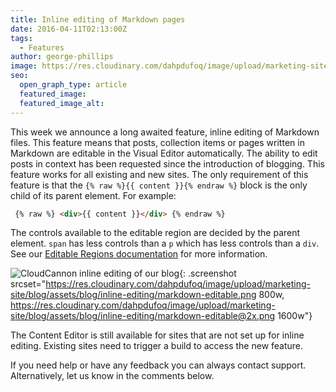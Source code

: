 ```yaml
---
title: Inline editing of Markdown pages
date: 2016-04-11T02:13:00Z
tags:
  - Features
author: george-phillips
image: https://res.cloudinary.com/dahpdufoq/image/upload/marketing-site/blog/uploads/letterpress.jpg
seo:
  open_graph_type: article
  featured_image:
  featured_image_alt:
---
```


This week we announce a long awaited feature, inline editing of Markdown files. This feature means that posts, collection items or pages written in Markdown are editable in the Visual Editor automatically. The ability to edit posts in context has been requested since the introduction of blogging. This feature works for all existing and new sites. The only requirement of this feature is that the `{% raw %}{{ content }}{% endraw %}` block is the only child of its parent element. For example:

```html
 {% raw %} <div>{{ content }}</div> {% endraw %}
```

The controls available to the editable region are decided by the parent element. `span` has less controls than a `p` which has less controls than a `div`. See our [Editable Regions documentation](https://docs.cloudcannon.com/editing/editable-regions/) for more information.

![CloudCannon inline editing of our
blog](https://res.cloudinary.com/dahpdufoq/image/upload/marketing-site/blog/assets/blog/inline-editing/markdown-editable.png){: .screenshot srcset="https://res.cloudinary.com/dahpdufoq/image/upload/marketing-site/blog/assets/blog/inline-editing/markdown-editable.png 800w,
https://res.cloudinary.com/dahpdufoq/image/upload/marketing-site/blog/assets/blog/inline-editing/markdown-editable@2x.png 1600w"}

The Content Editor is still available for sites that are not set up for inline editing. Existing sites need to trigger a build to access the new feature.

If you need help or have any feedback you can always contact support. Alternatively, let us know in the comments below.